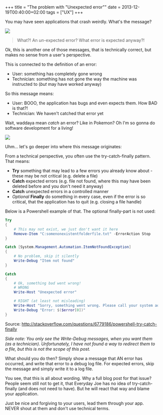 +++
title = "The problem with \"Unexpected error\""
date = 2013-12-19T00:40:00+02:00
tags = ["UX"]
+++

You may have seen applications that crash weirdly. What's the message?

![](/post/vs-unexpectederror.png)

> What?! An *un*-expected error? What error is expected anyway?!

Ok, this is another one of those messages, that is technically correct, but makes no sense from a user's perspective.

This is connected to the definition of an error:

* User: something has completely gone wrong
* Technician: something has not gone the way the machine was instructed to (*but* may have worked anyway)

So this message means:

* User: BOOO, the application has bugs and even expects them. How BAD is that?!
* Technician: We haven't catched that error yet

Wait, waddaya mean *catch* an error? Like in Pokemon? Oh I'm so gonna do software development for a living!

![](/post/pokemon.jpg)

Uhm... let's go deeper into where this message originates:

From a technical perspective, you often use the try-catch-finally pattern. That means:

* **Try** something that may lead to a few errors you already know about - these may be not critical (e.g. delete a file)
* **Catch** expected errors (e.g. file not found, where this may have been deleted before and you don't need it anyway)
* **Catch** unexpected errors in a controlled manner
* *Optional* **Finally** do something in every case, even if the error is so critical, that the application has to quit (e.g. closing a file handle)

Below is a Powershell example of that. The optional finally-part is not used:

```powershell
Try
{
    # This may not exist, we just don't want it here
    Remove-Item "C:somenonexistentfolderfile.txt" -ErrorAction Stop
}

Catch [System.Management.Automation.ItemNotFoundException]
{
    # No problem, skip it silently
    Write-Debug "Item not found"
}

Catch
{
    # Ok, something bad went wrong!
    # WRONG
    Write-Host "Unexpected error"

    # RIGHT (at least not misleading)
    Write-Host "Sorry, something went wrong. Please call your system administrator."
    Write-Debug "Error: $($error[0])"
}
```

Source: http://stackoverflow.com/questions/6779186/powershell-try-catch-finally

*Side note: You only see the Write-Debug messages, when you want them (as a technician). Unfortunately, I have not found a way to redirect them to a file, but this is not the scope of this post.*

What should you do then? Simply show a message that AN error has occurred, and write that error to a debug log file. For expected errors, skip the message and simply write it to a log file.

You see, that this is all about wording. Why a full blog post for that issue? People seem still not to get it, that Everyday Joe has no idea of try-catch-finally (and does not need to have). But he will react that way and blame your application.

Just be nice and forgiving to your users, lead them through your app. NEVER shout at them and don't use technical terms.